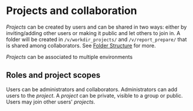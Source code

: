 Projects and collaboration
==================


*Projects* can be created by users and can be shared in two ways: either by inviting/adding other users or making it public and let others to join in.
A folder will be created in `/v/workdir_projects/` and `/v/report_prepare/` that is shared among collaborators. See [Folder Structure](FolderStructure/Main.md) for more.

*Projects* can be associated to multiple environments

## Roles and project scopes

Users can be administrators and collaborators. Administrators can add users to the *project*.
A *project* can be private, visible to a group or public. Users may join other users' *projects*. 




